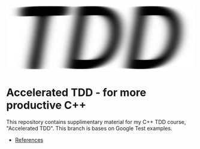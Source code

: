 ![Accelerated TDD](atdd-icon.png)

# Accelerated TDD - for more productive C++

This repository contains supplimentary material for my C++ TDD course, "Accelerated TDD".
This branch is bases on Google Test examples.

* [References](refs.md)